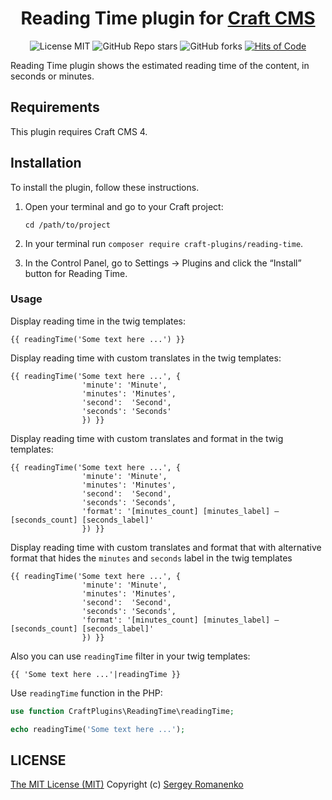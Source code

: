 <h1 align="center">Reading Time plugin for <a href="https://github.com/craftcms">Craft CMS</a></h1>

<p align="center">
<img src="https://img.shields.io/badge/license-MIT-blue.svg?label=License" alt="License MIT"> <img alt="GitHub Repo stars" src="https://img.shields.io/github/stars/craft-plugins/reading-time?label=Stars"> <img alt="GitHub forks" src="https://img.shields.io/github/forks/reading-time/site?label=Forks"> <a href="https://hitsofcode.com"><img alt="Hits of Code" src="https://hitsofcode.com/github/craft-plugins/reading-time?branch=1.x"></a>
</p>

Reading Time plugin shows the estimated reading time of the content, in seconds or minutes.

## Requirements

This plugin requires Craft CMS 4.

## Installation

To install the plugin, follow these instructions.

1. Open your terminal and go to your Craft project:
    ```
    cd /path/to/project
    ```

2. In your terminal run `composer require craft-plugins/reading-time`.

3. In the Control Panel, go to Settings → Plugins and click the “Install” button for Reading Time.

### Usage

Display reading time in the twig templates:

```
{{ readingTime('Some text here ...') }}
```

Display reading time with custom translates in the twig templates:

```
{{ readingTime('Some text here ...', {
                'minute': 'Minute',
                'minutes': 'Minutes',
                'second':  'Second',
                'seconds': 'Seconds'
                }) }}
```

Display reading time with custom translates and format in the twig templates:

```
{{ readingTime('Some text here ...', {
                'minute': 'Minute',
                'minutes': 'Minutes',
                'second':  'Second',
                'seconds': 'Seconds',
                'format': '[minutes_count] [minutes_label] – [seconds_count] [seconds_label]'
                }) }}
```

Display reading time with custom translates and format that with alternative format that hides the `minutes` and `seconds` label in the twig templates

```
{{ readingTime('Some text here ...', {
                'minute': 'Minute',
                'minutes': 'Minutes',
                'second':  'Second',
                'seconds': 'Seconds',
                'format': '[minutes_count] [minutes_label] – [seconds_count] [seconds_label]'
                }) }}
```

Also you can use `readingTime` filter in your twig templates: 

```
{{ 'Some text here ...'|readingTime }}
```

Use `readingTime` function in the PHP:

```php
use function CraftPlugins\ReadingTime\readingTime;

echo readingTime('Some text here ...');
```

## LICENSE
[The MIT License (MIT)](https://github.com/craft-plugins/reading-time/blob/master/LICENSE.md)
Copyright (c) [Sergey Romanenko](https://awilum.github.io/)